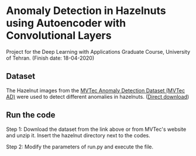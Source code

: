 # Anomaly Detection in Hazelnuts using Autoencoder with Convolutional  Layers
Project for the Deep Learning with Applications Graduate Course, University of Tehran. (Finish date: 18-04-2020)

## Dataset
The Hazelnut images from the [MVTec Anomaly Detection Dataset (MVTec AD)](https://www.mvtec.com/company/research/datasets/mvtec-ad) were used to detect different anomalies in hazelnuts. ([Direct download](https://www.mydrive.ch/shares/38536/3830184030e49fe74747669442f0f282/download/420937545-1629951845/hazelnut.tar.xz))


## Run the code
Step 1: Download the dataset from the link above or from MVTec's website and unzip it. Insert the hazelnut directory next to the codes.

Step 2: Modify the parameters of run.py and execute the file.

